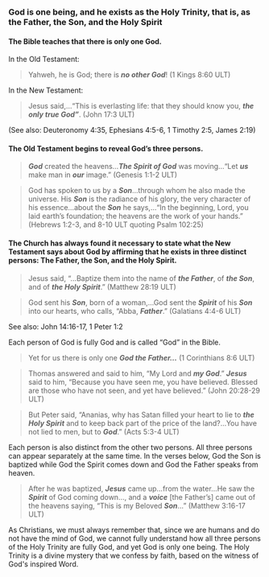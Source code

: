 
### God is one being, and he exists as the Holy Trinity, that is, as the Father, the Son, and the Holy Spirit

#### The Bible teaches that there is only one God.

In the Old Testament:

> Yahweh, he is God; there is ***no other God***! (1 Kings 8:60 ULT)

In the New Testament:

> Jesus said,…“This is everlasting life: that they should know you, ***the only true God”***. (John 17:3 ULT)

(See also: Deuteronomy 4:35, Ephesians 4:5-6, 1 Timothy 2:5, James 2:19)

#### The Old Testament begins to reveal God’s three persons.

> ***God*** created the heavens…***The Spirit of God*** was moving…“Let ***us*** make man in ***our*** image.”  (Genesis 1:1-2 ULT)
  
> God has spoken to us by a ***Son***…through whom he also made the universe. His ***Son*** is the radiance of his glory, the very character of his essence…about the ***Son*** he says,…“In the beginning, Lord, you laid earth’s foundation; the heavens are the work of your hands.” (Hebrews 1:2-3, and 8-10 ULT quoting Psalm 102:25) 


#### The Church has always found it necessary to state what the New Testament says about God by affirming that he exists in three distinct persons: The Father, the Son, and the Holy Spirit.

> Jesus said, “…Baptize them into the name of ***the Father***, of ***the Son***, and of ***the Holy Spirit***.” (Matthew 28:19 ULT)
  
> God sent his ***Son***, born of a woman,…God sent the ***Spirit*** of his ***Son*** into our hearts, who calls, “Abba, ***Father***.” (Galatians 4:4-6 ULT) 

See also: John 14:16-17, 1 Peter 1:2

Each person of God is fully God and is called “God” in the Bible.

> Yet for us there is only one ***God the Father…*** (1 Corinthians 8:6 ULT)
  
> Thomas answered and said to him, “My Lord and ***my God***.” ***Jesus*** said to him, “Because you have seen me, you have believed. Blessed are those who have not seen, and yet have believed.” (John 20:28-29 ULT) 
  
> But Peter said, “Ananias, why has Satan filled your heart to lie to ***the Holy Spirit*** and to keep back part of the price of the land?…You have not lied to men, but to ***God***.” (Acts 5:3-4 ULT) 

Each person is also distinct from the other two persons. All three persons can appear separately at the same time. In the verses below, God the Son is baptized while God the Spirit comes down and God the Father speaks from heaven.
> After he was baptized, ***Jesus*** came up…from the water…He saw the ***Spirit*** of God coming down…, and a ***voice*** [the Father’s] came out of the heavens saying, “This is my Beloved ***Son***…” (Matthew 3:16-17 ULT)

As Christians, we must always remember that, since we are humans and do not have the mind of God, we cannot fully understand how all three persons of the Holy Trinity are fully God, and yet God is only one being.  The Holy Trinity is a divine mystery that we confess by faith, based on the witness of God's inspired Word.
